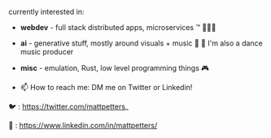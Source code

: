 currently interested in:

- **webdev** - full stack distributed apps, microservices ™️ 👨🏻‍💻

- **ai** - generative stuff, mostly around visuals + music 🎵 🤖 I'm also a dance music producer

- **misc** - emulation, Rust, low level programming things 🎮

- 📫 How to reach me: DM me on Twitter or Linkedin!

🐦 : https://twitter.com/mattpetters_

💼 : https://www.linkedin.com/in/mattpetters/
